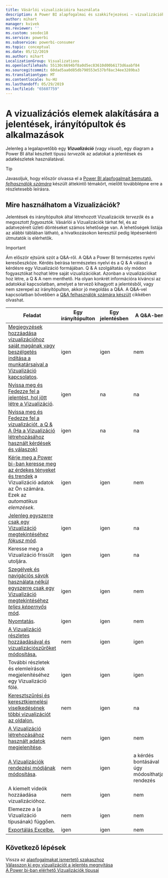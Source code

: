 ```yaml
---
title: Vásárlói vizualizációira használata
description: A Power BI alapfogalmai és szakkifejezései – vizualizációk. Mi az a Power BI-vizualizáció?
author: mihart
manager: kvivek
ms.reviewer: ''
ms.custom: seodec18
ms.service: powerbi
ms.subservice: powerbi-consumer
ms.topic: conceptual
ms.date: 05/12/2019
ms.author: mihart
LocalizationGroup: Visualizations
ms.openlocfilehash: 55130c6694bf8a0d5ec83610d00b6173d6aabf84
ms.sourcegitcommit: 60dad5aa0d85db790553e537bf8ac34ee3289ba3
ms.translationtype: MT
ms.contentlocale: hu-HU
ms.lasthandoff: 05/29/2019
ms.locfileid: "65607759"
---
```

# <a name="interact-with-visuals-in-reports-dashboards-and-apps"></a>A vizualizációs elemek alakítására a jelentések, irányítópultok és alkalmazások

Jelenleg a legalapvetőbb egy ***Vizualizáció*** (vagy *visual*), egy diagram a Power BI által készített típusú *tervezők* az adatokat a jelentések és adatkészletek használatával. 

> [!TIP]
> Javasoljuk, hogy először olvassa el a [Power BI alapfogalmait bemutató, *felhasználók számára*](end-user-basic-concepts.md) készült áttekintő témakört, mielőtt továbblépne erre a részletesebb leírásra.

## <a name="what-can-i-do-with-visuals"></a>Mire használhatom a Vizualizációk?

Jelentések és irányítópultok által létrehozott Vizualizációk *tervezők* és a megosztott *fogyasztók*. Vásárlói a Vizualizációk tárhat fel, és az adatvezérelt üzleti döntéseket számos lehetősége van. A lehetőségek listája az alábbi táblában látható, a hivatkozásokon keresztül pedig lépésenkénti útmutatók is elérhetők.

> [!IMPORTANT]
> Ám először ejtsünk szót a Q&A-ről. A Q&A a Power BI természetes nyelvi keresőeszköze. Kérdés beírása természetes nyelvi és a Q & A választ a kérdésre egy Vizualizáció formájában. Q & A szolgáltatás oly módon fogyasztókat hozhat létre saját vizualizációkat. Azonban a vizualizációkat hoz létre, a Q & A nem menthető. Ha olyan konkrét információra kíváncsi az adatokkal kapcsolatban, amelyet a tervező kihagyott a jelentésből, vagy nem szerepel az irányítópulton, akkor jó megoldás a Q&A. A Q&A-vel kapcsolatban bővebben a [Q&A felhasználók számára készült](end-user-q-and-a.md) cikkében olvashat.



|Feladat  |Egy irányítópulton  |Egy jelentésben  | A Q&A-ben
|---------|---------|---------|--------|
|[Megjegyzések hozzáadása vizualizációhoz saját magának vagy beszélgetés indítása a munkatársaival a Vizualizáció kapcsolatos](end-user-comment.md).     |  igen       |   igen      |  nem  |
|[Nyissa meg és Fedezze fel a jelentést, hol jött létre a Vizualizáció](end-user-tiles.md).     |    igen     |   na      |  na |
|[Nyissa meg és Fedezze fel a vizualizációt, a Q & A (Ha a Vizualizáció létrehozásához használt kérdések és válaszok)](end-user-q-and-a.md)     |   igen      |   na      |  na  |
|[Kérje meg a Power bi-ban keresse meg az érdekes tényeket és trendek](end-user-insights.md) a Vizualizáció adatok az Ön számára.  Ezek az *automatikus elemzések*.     |    igen     |   igen      | nem   |
|[Jelenleg egyszerre csak egy Vizualizáció megtekintéséhez *fókusz* mód](end-user-focus.md).     | igen        |   igen      | na  |
|Keresse meg a Vizualizáció frissült utoljára.     |  igen       |    igen     | na  |
|[Szegélyek és navigációs sávok használata nélkül egyszerre csak egy Vizualizáció megtekintéséhez *teljes képernyős* mód](end-user-focus.md).     |   igen      |  igen       | nem  |
|[Nyomtatás](end-user-print.md).     |  igen       |   igen      | nem  |
|[A Vizualizáció részletes hozzáadásával és vizualizációszűrőket módosítása.](end-user-report-filter.md)     |    nem     |   igen      | igen  |
|További részletek és elemleírások megjelenítéséhez egy Vizualizáció fölé.     |    igen     |   igen      | igen  |
|[Keresztszűrési és keresztkiemelési viselkedésének többi vizualizációt az oldalon.](end-user-interactions.md)    |   nem      |   igen      | na  |
|[A Vizualizáció létrehozásához használt adatok megjelenítése](end-user-show-data.md).     |  nem       |   igen      | nem  |
| [A Vizualizációk rendezési módjának módosítása](end-user-search-sort.md). | nem  | igen  | a kérdés bontásával úgy módosíthatja, rendezés  |
| A kiemelt videók hozzáadása vizualizációhoz. | nem  | igen  |  nem |
| Elemezze a (a Vizualizáció típusának) függően. | nem  | igen  | nem  |
| [Exportálás Excelbe.](end-user-export.md) | igen | igen | nem|

## <a name="next-steps"></a>Következő lépések
Vissza az [alapfogalmakat ismertető szakaszhoz](end-user-basic-concepts.md)    
[Válasszon ki egy vizualizációt a jelentés megnyitása](end-user-report-open.md)    
[A Power bi-ban elérhető Vizualizációk típusai](end-user-visual-type.md)